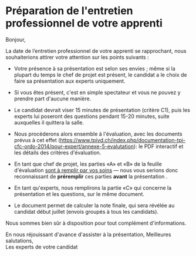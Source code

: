 # Préparation de l'entretien professionnel de votre apprenti

Bonjour,

La date de l’entretien professionnel de votre apprenti se rapprochant, 
nous souhaiterions attirer votre attention sur les points suivants :

  * Votre présence à sa présentation est selon ses 
    envies ; même si la plupart du temps le chef de projet est présent, le 
    candidat a le choix de faire sa présentation aux experts uniquement.

  * Si vous êtes présent, c'est en simple spectateur et vous ne pouvez y prendre
    part d'aucune manière.

  * Le candidat devrait viser 15 minutes de présentation (critère C1), puis
    les experts lui poseront des questions pendant 15-20 minutes, suite
    auxquelles il quittera la salle.

  * Nous procéderons alors ensemble à l'évaluation, avec les documents
    prévus à cet effet (https://www.tpivd.ch/index.php/documentation-tpi-cfc-ordo-2014/pour-expert/annexe-5-evalutation):
    le PDF interactif et les détails des critères d'évaluation.

  * En tant que chef de projet, les parties «A» et «B» de la feuille
    d'évaluation <u>sont à remplir par vos soins</u> — nous vous serions donc reconnaissant 
    de **préremplir** ces parties **avant** la présentation .

  * En tant qu'experts, nous remplirons la partie «C» qui concerne la
    présentation et les questions, sur le même document.

  * Le document permet de calculer la note finale, qui sera révélée au
    candidat début juillet (envois groupés à tous les candidats).


Nous sommes bien sûr à disposition pour tout complément d'informations.

En nous réjouissant d'avance d'assister à la présentation,
Meilleures salutations,  
Les experts de votre candidat
